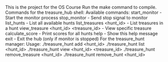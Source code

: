 This is the project for the OS Course
Run the make command to compile.
Commands for the treasure_hub shell:
Available commands:
  start_monitor            - Start the monitor process
  stop_monitor             - Send stop signal to monitor
  list_hunts               - List all available hunts
  list_treasures <hunt_id> - List treasures in a hunt
  view_treasure <hunt_id> <treasure_id> - View specific treasure
  calculate_score          - Print scores for all hunts
  help                     - Show this help message
  exit                     - Exit the hub (only if monitor is stopped)
For the treasure_hunt manager:
Usage:
  ./treasure_hunt add <hunt_id>
  ./treasure_hunt list <hunt_id>
  ./treasure_hunt view <hunt_id> <treasure_id>
  ./treasure_hunt remove_treasure <hunt_id> <id>
  ./treasure_hunt remove_hunt <hunt_id>
